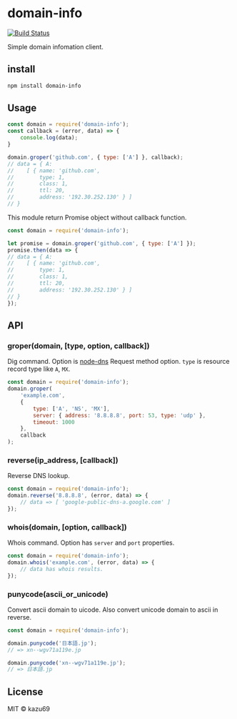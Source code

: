 # domain-info

[![Build Status](https://travis-ci.org/kazu69/domain-info.svg?branch=master)](https://travis-ci.org/kazu69/domain-info)

Simple domain infomation client.

## install

```sh
npm install domain-info
```

## Usage

```js
const domain = require('domain-info');
const callback = (error, data) => {
    console.log(data);
}

domain.groper('github.com', { type: ['A'] }, callback);
// data = { A:
//    [ { name: 'github.com',
//        type: 1,
//        class: 1,
//        ttl: 20,
//        address: '192.30.252.130' } ]
// }
```

This module return Promise object without callback function.

```js
const domain = require('domain-info');

let promise = domain.groper('github.com', { type: ['A'] });
promise.then(data => {
// data = { A:
//    [ { name: 'github.com',
//        type: 1,
//        class: 1,
//        ttl: 20,
//        address: '192.30.252.130' } ]
// }
});
```

## API

### groper(domain, [type, option, callback])

Dig command.
Option is [node-dns](https://github.com/tjfontaine/node-dns#request) Request method option.
```type``` is resource record type like ```A```, ```MX```.

```js
const domain = require('domain-info');
domain.groper(
    'example.com',
    {
        type: ['A', 'NS', 'MX'],
        server: { address: '8.8.8.8', port: 53, type: 'udp' },
        timeout: 1000
    },
    callback
);
```

### reverse(ip_address, [callback])

Reverse DNS lookup.

```js
const domain = require('domain-info');
domain.reverse('8.8.8.8', (error, data) => {
    // data => [ 'google-public-dns-a.google.com' ]
});
```

### whois(domain, [option, callback])
Whois command.
Option has ```server``` and ```port``` properties.

```js
const domain = require('domain-info');
domain.whois('example.com', (error, data) => {
    // data has whois results.
});
```

### punycode(ascii_or_unicode)

Convert ascii domain to uicode.
Also convert unicode domain to ascii in reverse.

```js
const domain = require('domain-info');

domain.punycode('日本語.jp');
// => xn--wgv71a119e.jp

domain.punycode('xn--wgv71a119e.jp');
// => 日本語.jp
```

## License

MIT © kazu69
